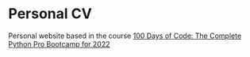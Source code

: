 # Personal CV
Personal website based in the course [100 Days of Code: The Complete Python Pro Bootcamp for 2022](https://www.udemy.com/course/100-days-of-code/)
